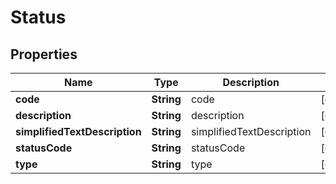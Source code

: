 

# Status


## Properties

| Name | Type | Description | Notes |
|------------ | ------------- | ------------- | -------------|
|**code** | **String** | code |  [optional] |
|**description** | **String** | description |  [optional] |
|**simplifiedTextDescription** | **String** | simplifiedTextDescription |  [optional] |
|**statusCode** | **String** | statusCode |  [optional] |
|**type** | **String** | type |  [optional] |



